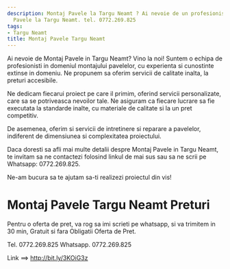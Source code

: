 ```yaml
---
description: Montaj Pavele la Targu Neamt ? Ai nevoie de un profesionist in Montaj
  Pavele la Targu Neamt. tel. 0772.269.825
tags:
- Targu Neamt
title: Montaj Pavele Targu Neamt
---
```




Ai nevoie de Montaj Pavele in Targu Neamt? Vino la noi! Suntem o echipa de profesionisti in domeniul montajului pavelelor, cu experienta si cunostinte extinse in domeniu. Ne propunem sa oferim servicii de calitate inalta, la preturi accesibile.

Ne dedicam fiecarui proiect pe care il primim, oferind servicii personalizate, care sa se potriveasca nevoilor tale. Ne asiguram ca fiecare lucrare sa fie executata la standarde inalte, cu materiale de calitate si la un pret competitiv.

De asemenea, oferim si servicii de intretinere si reparare a pavelelor, indiferent de dimensiunea si complexitatea proiectului.

Daca doresti sa afli mai multe detalii despre Montaj Pavele in Targu Neamt, te invitam sa ne contactezi folosind linkul de mai sus sau sa ne scrii pe Whatsapp: 0772.269.825.

Ne-am bucura sa te ajutam sa-ti realizezi proiectul din vis!

# Montaj Pavele Targu Neamt Preturi
Pentru o oferta de pret, va rog sa imi scrieti pe whatsapp, si va trimitem in 30 min, Gratuit si fara Obligatii Oferta de Pret.

Tel. 0772.269.825
Whatsapp. 0772.269.825

Link ==> http://bit.ly/3KOiG3z